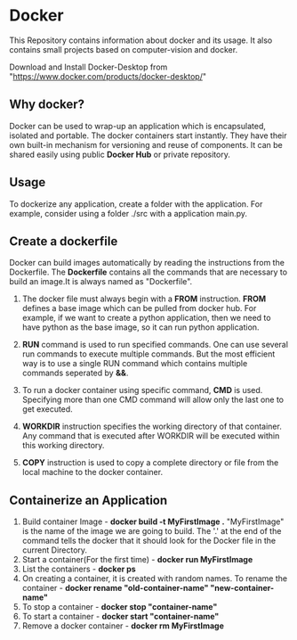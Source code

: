 # Docker 
This Repository contains information about docker and its usage. It also contains small projects based on computer-vision and docker. 

Download and Install Docker-Desktop from "https://www.docker.com/products/docker-desktop/"

## Why docker?
Docker can be used to wrap-up an application  which is encapsulated, isolated and portable. The docker containers start instantly. They have their own built-in mechanism for versioning and reuse of components. It can be shared easily using public **Docker Hub** or private repository. 

## Usage

To dockerize any application, create a folder with the application. For example, consider using a folder ./src with a application main.py. 

## Create a dockerfile

Docker can build images automatically by reading the instructions from the Dockerfile. The **Dockerfile** contains all the commands that are necessary to build an image.It is always named as "Dockerfile".
1. The docker file must always begin with a **FROM** instruction. **FROM** defines a base image which can be pulled from docker hub. For example, if we want to create a python application, then we need to have python as the base image, so it can run python application.

2. **RUN** command is used to run specified commands. One can use several run commands to execute multiple commands. But the most efficient way is to use a single RUN command which contains multiple commands seperated by **&&**.

3. To run a docker container using specific command, **CMD** is used. Specifying more than one CMD command will allow only the last one to get executed. 

4. **WORKDIR** instruction specifies the working directory of that container. Any command that is executed after WORKDIR will be executed within this working directory.

5. **COPY** instruction is used to copy a complete directory or file from the local machine to the docker container. 

## Containerize an Application

1. Build container Image - **docker build -t MyFirstImage .** 
    "MyFirstImage" is the name of the image we are going to build. The '.' at the end of the command tells the docker that it should look for the Docker file in the current Directory. 
2. Start a container(For the first time) - **docker run MyFirstImage**
3. List the containers - **docker ps**
4. On creating a container, it is created with random names. To rename the container - **docker rename "old-container-name" "new-container-name"**
5. To stop a container - **docker stop "container-name"**
6. To start a container - **docker start "container-name"**
7. Remove a docker container - **docker rm MyFirstImage**

